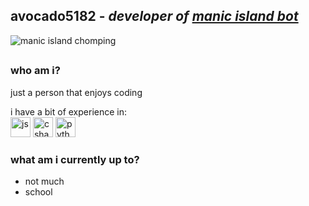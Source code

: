 ## avocado5182 - _developer of [manic island bot](https://github.com/avocado5182/manic-island-bot)_

![manic island chomping](https://camo.githubusercontent.com/d0e27f505fef14198d5b4c6075b15d6aa9c0fe8b0083e933a710c53288138e8d/68747470733a2f2f63646e2e646973636f72646170702e636f6d2f656d6f6a69732f3737393832383439353933323938313237392e6769663f763d31)

## <!-- like an <hr> (***) but the line is consistent with the line preceding it -->

### who am i?
just a person that enjoys coding

i have a bit of experience in: <br>
<img src="https://upload.wikimedia.org/wikipedia/commons/thumb/9/99/Unofficial_JavaScript_logo_2.svg/1024px-Unofficial_JavaScript_logo_2.svg.png" alt="js" width="32" height="32"> 
<img src="https://dannymcgee.gallerycdn.vsassets.io/extensions/dannymcgee/csharp-grammar-extended/1.1.1/1576121453694/Microsoft.VisualStudio.Services.Icons.Default" alt="c sharp" width="32" height="32"> 
<img src="https://cdn3.iconfinder.com/data/icons/logos-and-brands-adobe/512/267_Python-512.png" alt="python" width="32" height="32">

### what am i currently up to?
- not much
- school
